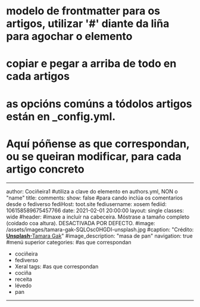 # modelo de frontmatter para os artigos, utilizar '#' diante da liña para agochar o elemento
# copiar e pegar a arriba de todo en cada artigos
# as opcións comúns a tódolos artigos están en _config.yml. 
# Aquí póñense as que correspondan, ou se queiran modificar, para cada artigo concreto
---
author: Cociñeira1 #utiliza a clave do elemento en authors.yml, NON o "name"
title: 
comments: 
  show: false #para cando inclúa os comentarios desde o fediverso
  fediHost: toot.site
  fediusername: xosem
  fediid: 106158589675457766
date: 2021-02-01 20:00:00
layout: single
classes: wide
#header: #imaxe a incluír na cabeceira. Móstrase a tamaño completo (coidado coa altura). DESACTIVADA POR DEFECTO.
  #image: /assets/images/tamara-gak-SQLOsc0HGDI-unsplash.jpg
  #caption: "Crédito: [**Unsplash**-Tamara Gak](https://unsplash.com/photos/SQLOsc0HGDI)"
  #image_description: "masa de pan"
navigation: true #menú superior
categories: #as que correspondan
- cociñeira
- fediverso
- Xeral
tags: #as que correspondan
- cociña
- receita
- lévedo
- pan
---

